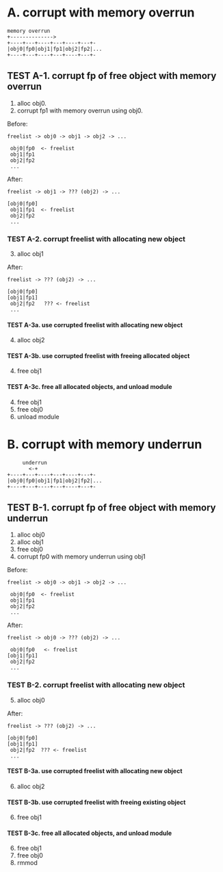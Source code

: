 # A. corrupt with memory overrun

~~~
memory overrun
+-------------->
+----+---+----+---+----+---+-
|obj0|fp0|obj1|fp1|obj2|fp2|...
+----+---+----+---+----+---+-
~~~

## TEST A-1. corrupt fp of free object with memory overrun

1. alloc obj0.
2. corrupt fp1 with memory overrun using obj0.

Before:
~~~
freelist -> obj0 -> obj1 -> obj2 -> ...
~~~

~~~
 obj0|fp0  <- freelist
 obj1|fp1
 obj2|fp2
 ...
~~~

After:
~~~
freelist -> obj1 -> ??? (obj2) -> ...
~~~

~~~
[obj0|fp0]
 obj1|fp1  <- freelist
 obj2|fp2
 ...
~~~

### TEST A-2. corrupt freelist with allocating new object

3. alloc obj1

After:
~~~
freelist -> ??? (obj2) -> ...
~~~

~~~
[obj0|fp0]
[obj1|fp1]
 obj2|fp2   ??? <- freelist
 ...
~~~

#### TEST A-3a. use corrupted freelist with allocating new object

4. alloc obj2

#### TEST A-3b. use corrupted freelist with freeing allocated object

4. free obj1

#### TEST A-3c. free all allocated objects, and unload module

4. free obj1
5. free obj0
6. unload module

# B. corrupt with memory underrun

~~~
     underrun
       <-+
+----+---+----+---+----+---+-
|obj0|fp0|obj1|fp1|obj2|fp2|...
+----+---+----+---+----+---+-
~~~

## TEST B-1. corrupt fp of free object with memory underrun

1. alloc obj0
2. alloc obj1
3. free obj0
4. corrupt fp0 with memory underrun using obj1

Before:
~~~
freelist -> obj0 -> obj1 -> obj2 -> ...
~~~

~~~
 obj0|fp0  <- freelist
 obj1|fp1
 obj2|fp2
 ...
~~~

After:
~~~
freelist -> obj0 -> ??? (obj2) -> ...
~~~

~~~
 obj0|fp0   <- freelist
[obj1|fp1]
 obj2|fp2
 ...
~~~

### TEST B-2. corrupt freelist with allocating new object

5. alloc obj0

After:
~~~
freelist -> ??? (obj2) -> ...
~~~

~~~
[obj0|fp0]
[obj1|fp1]
 obj2|fp2  ??? <- freelist
 ...
~~~

#### TEST B-3a. use corrupted freelist with allocating new object

6. alloc obj2

#### TEST B-3b. use corrupted freelist with freeing existing object

6. free obj1

#### TEST B-3c. free all allocated objects, and unload module

6. free obj1
7. free obj0
8. rmmod

